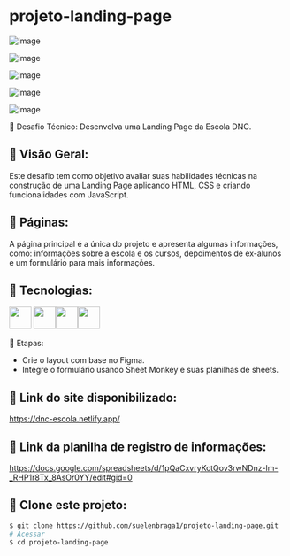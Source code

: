# projeto-landing-page

![image](https://github.com/suelenbraga1/projeto-landing-page/assets/140122120/d2bc3054-b33b-4dc9-af71-b5173a53251c)

![image](https://github.com/suelenbraga1/projeto-landing-page/assets/140122120/ff2c27ef-76a9-4fa9-be61-155f2764dc1d)

![image](https://github.com/suelenbraga1/projeto-landing-page/assets/140122120/e092ea54-9531-4a67-93b8-20e4b1bf4da5)

![image](https://github.com/suelenbraga1/projeto-landing-page/assets/140122120/b805590a-0ef0-4ff2-8eec-94deaec40d63)

![image](https://github.com/suelenbraga1/projeto-landing-page/assets/140122120/ee055d5a-a64c-4129-b983-418105aacedf)

📄 Desafio Técnico: Desenvolva uma Landing Page da Escola DNC.

## 🏁 Visão Geral: 

Este desafio tem como objetivo avaliar suas habilidades técnicas na construção de uma Landing Page aplicando HTML, CSS e criando funcionalidades com JavaScript.

## 📁 Páginas:

A página principal é a única do projeto e apresenta algumas informações, como: informações sobre a escola e os cursos, depoimentos de ex-alunos e um formulário para mais informações.

## 🚀 Tecnologias:

<img src="https://cdn.jsdelivr.net/gh/devicons/devicon@latest/icons/html5/html5-plain.svg" width="40" height="40"/> <img src="https://cdn.jsdelivr.net/gh/devicons/devicon@latest/icons/css3/css3-plain.svg" width="40" height="40"/><img src="https://cdn.jsdelivr.net/gh/devicons/devicon@latest/icons/javascript/javascript-original.svg" width="40" height="40"/><img src="https://cdn.jsdelivr.net/gh/devicons/devicon@latest/icons/figma/figma-original.svg" width="40" height="40"/>

🎯 Etapas:

- Crie o layout com base no Figma.
- Integre o formulário usando Sheet Monkey e suas planilhas de sheets.

## 👾 Link do site disponibilizado:

https://dnc-escola.netlify.app/

## 📎 Link da planilha de registro de informações: 

https://docs.google.com/spreadsheets/d/1pQaCxvryKctQov3rwNDnz-lm-_RHP1r8Tx_8AsOr0YY/edit#gid=0 


## 👯 Clone este projeto:

```bash
$ git clone https://github.com/suelenbraga1/projeto-landing-page.git
# Acessar
$ cd projeto-landing-page
 

